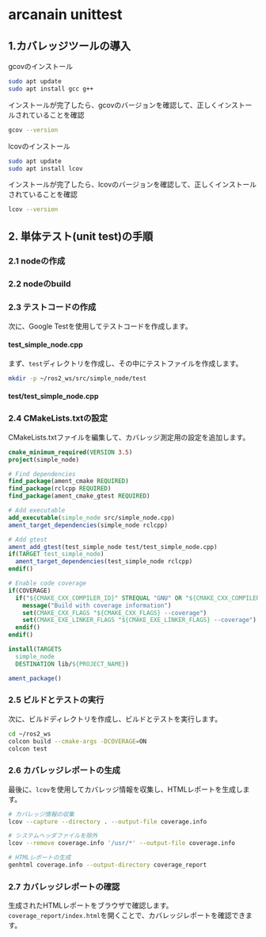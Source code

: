# arcanain unittest

## 1.カバレッジツールの導入
gcovのインストール

```bash
sudo apt update
sudo apt install gcc g++
```

インストールが完了したら、gcovのバージョンを確認して、正しくインストールされていることを確認

```bash
gcov --version
```

lcovのインストール

```bash
sudo apt update
sudo apt install lcov
```

インストールが完了したら、lcovのバージョンを確認して、正しくインストールされていることを確認

```bash
lcov --version
```

## 2. 単体テスト(unit test)の手順

### 2.1 nodeの作成

### 2.2 nodeのbuild

### 2.3 テストコードの作成

次に、Google Testを使用してテストコードを作成します。

#### test_simple_node.cpp

まず、`test`ディレクトリを作成し、その中にテストファイルを作成します。

```bash
mkdir -p ~/ros2_ws/src/simple_node/test
```

#### test/test_simple_node.cpp

### 2.4 CMakeLists.txtの設定

CMakeLists.txtファイルを編集して、カバレッジ測定用の設定を追加します。

```cmake
cmake_minimum_required(VERSION 3.5)
project(simple_node)

# Find dependencies
find_package(ament_cmake REQUIRED)
find_package(rclcpp REQUIRED)
find_package(ament_cmake_gtest REQUIRED)

# Add executable
add_executable(simple_node src/simple_node.cpp)
ament_target_dependencies(simple_node rclcpp)

# Add gtest
ament_add_gtest(test_simple_node test/test_simple_node.cpp)
if(TARGET test_simple_node)
  ament_target_dependencies(test_simple_node rclcpp)
endif()

# Enable code coverage
if(COVERAGE)
  if("${CMAKE_CXX_COMPILER_ID}" STREQUAL "GNU" OR "${CMAKE_CXX_COMPILER_ID}" STREQUAL "Clang")
    message("Build with coverage information")
    set(CMAKE_CXX_FLAGS "${CMAKE_CXX_FLAGS} --coverage")
    set(CMAKE_EXE_LINKER_FLAGS "${CMAKE_EXE_LINKER_FLAGS} --coverage")
  endif()
endif()

install(TARGETS
  simple_node
  DESTINATION lib/${PROJECT_NAME})

ament_package()
```

### 2.5 ビルドとテストの実行

次に、ビルドディレクトリを作成し、ビルドとテストを実行します。

```bash
cd ~/ros2_ws
colcon build --cmake-args -DCOVERAGE=ON
colcon test
```

### 2.6 カバレッジレポートの生成

最後に、`lcov`を使用してカバレッジ情報を収集し、HTMLレポートを生成します。

```bash
# カバレッジ情報の収集
lcov --capture --directory . --output-file coverage.info

# システムヘッダファイルを除外
lcov --remove coverage.info '/usr/*' --output-file coverage.info

# HTMLレポートの生成
genhtml coverage.info --output-directory coverage_report
```

### 2.7 カバレッジレポートの確認

生成されたHTMLレポートをブラウザで確認します。`coverage_report/index.html`を開くことで、カバレッジレポートを確認できます。
